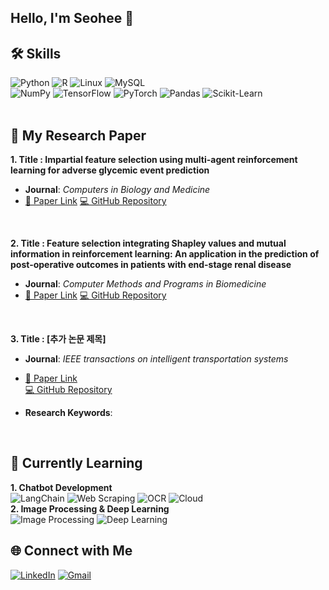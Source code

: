 ## Hello, I'm Seohee 👋

## 🛠 Skills
![Python](https://img.shields.io/badge/Python-3776AB?style=flat&logo=python&logoColor=white)
![R](https://img.shields.io/badge/R-276DC3?style=flat&logo=r&logoColor=white)
![Linux](https://img.shields.io/badge/Linux-FCC624?style=flat&logo=linux&logoColor=black)
![MySQL](https://img.shields.io/badge/MySQL-4479A1?style=flat&logo=mysql&logoColor=white)
<br>
![NumPy](https://img.shields.io/badge/NumPy-013243?style=flat&logo=numpy&logoColor=white)
![TensorFlow](https://img.shields.io/badge/TensorFlow-FF6F00?style=flat&logo=tensorflow&logoColor=white)
![PyTorch](https://img.shields.io/badge/PyTorch-EE4C2C?style=flat&logo=pytorch&logoColor=white)
![Pandas](https://img.shields.io/badge/Pandas-150458?style=flat&logo=pandas&logoColor=white)
![Scikit-Learn](https://img.shields.io/badge/Scikit%20Learn-F7931E?style=flat&logo=scikit-learn&logoColor=white)
<br>
<br>
## 📄 My Research Paper
**1. Title : Impartial feature selection using multi-agent reinforcement learning for adverse glycemic event prediction**
   - **Journal**: *Computers in Biology and Medicine*  
   - [📄 Paper Link](https://www.sciencedirect.com/science/article/pii/S001048252400341X?casa_token=hLZXFbOh23cAAAAA:hcaI-JLB53Bpn26rhG8eHdc-xXn7YHzpkYiVDfgf24gAwUl0faagI2Ty1nY2Cp5ufdLYJsYs_nc)
     [💻 GitHub Repository](https://github.com/heeseo11/Impartial-Feature-Selection-using-Multi-Agent-Reinforcement-Learning)  
<br>

**2. Title : Feature selection integrating Shapley values and mutual information in reinforcement learning: An application in the prediction of post-operative outcomes in patients with end-stage renal disease**
   - **Journal**: *Computer Methods and Programs in Biomedicine*  
   - [📄 Paper Link](https://www.sciencedirect.com/science/article/pii/S0169260724004097?casa_token=req3wVWAv8cAAAAA:cfDmqnLz5wBjCXvMzP1zktiUbwEKL_RyNnsO1aMMpoP4YD22tDyoZ7IJbnY0QSbP2ZutZZlaUA)
     [💻 GitHub Repository](https://github.com/heeseo11/Multi-Agent-Reinforcement-Learning-based-Feature-Selection-Algorithm-for-Class-Imbalance-Problem?tab=readme-ov-file)
<br>

**3. Title : [추가 논문 제목]**
   - **Journal**: *IEEE transactions on intelligent transportation systems*  
   - [📄 Paper Link]()  
     [💻 GitHub Repository](https://github.com/heeseo11/Boosting-Weak-Learners-with-Multi-Agent-Reinforcement-Learning-for-Enhanced-Stacking-Model)
     
   - **Research Keywords**: 
<br>

## 🧠 Currently Learning

**1. Chatbot Development**  
![LangChain](https://img.shields.io/badge/LangChain-00BFFF?style=flat&logo=chain&logoColor=white) 
![Web Scraping](https://img.shields.io/badge/Web%20Scraping-4CAF50?style=flat&logo=scrapinghub&logoColor=white)
![OCR](https://img.shields.io/badge/OCR-FFA500?style=flat&logo=ocr&logoColor=white)
![Cloud](https://img.shields.io/badge/Cloud%20Services-4285F4?style=flat&logo=google-cloud&logoColor=white)
<br>
**2. Image Processing & Deep Learning**  
![Image Processing](https://img.shields.io/badge/Image%20Processing-696969?style=flat&logo=opencv&logoColor=white)
![Deep Learning](https://img.shields.io/badge/Deep%20Learning-FF6F00?style=flat&logo=tensorflow&logoColor=white)

## 🌐 Connect with Me
[![LinkedIn](https://img.shields.io/badge/LinkedIn-0A66C2?style=flat&logo=linkedin&logoColor=white)](https://www.linkedin.com/in/seohee-kim-91a95b304/)
[![Gmail](https://img.shields.io/badge/Gmail-D14836?style=flat&logo=gmail&logoColor=white)](mailto:rlawjdghl456@gmail.com)


